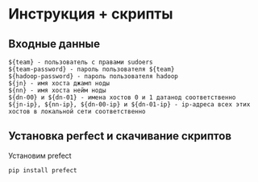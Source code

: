 # Инструкция + скрипты

## Входные данные

```
${team} - пользователь с правами sudoers
${team-password} - пароль пользователя ${team}
${hadoop-password} - пароль пользователя hadoop
${jn} - имя хоста джамп ноды
${nn} - имя хоста нейм ноды
${dn-00} и ${dn-01} - имена хостов 0 и 1 датанод соответственно
${jn-ip}, ${nn-ip}, ${dn-00-ip} и ${dn-01-ip} - ip-адреса всех этих хостов в локальной сети соответственно
```

## Установка perfect и скачивание скриптов

Установим prefect

```
pip install prefect
```

